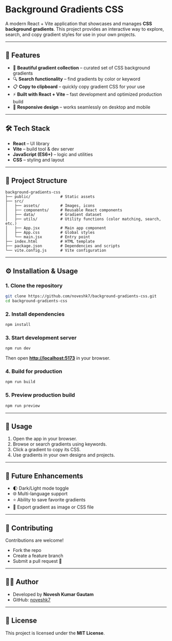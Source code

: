 # Background Gradients CSS

A modern React + Vite application that showcases and manages **CSS background gradients**. This project provides an interactive way to explore, search, and copy gradient styles for use in your own projects.

---

## 🚀 Features

* 🎨 **Beautiful gradient collection** – curated set of CSS background gradients
* 🔍 **Search functionality** – find gradients by color or keyword
* 📋 **Copy to clipboard** – quickly copy gradient CSS for your use
* ⚡ **Built with React + Vite** – fast development and optimized production build
* 📱 **Responsive design** – works seamlessly on desktop and mobile

---

## 🛠️ Tech Stack

* **React** – UI library
* **Vite** – build tool & dev server
* **JavaScript (ES6+)** – logic and utilities
* **CSS** – styling and layout

---

## 📂 Project Structure

```
background-gradients-css
├── public/             # Static assets
├── src/
│   ├── assets/         # Images, icons
│   ├── components/     # Reusable React components
│   ├── data/           # Gradient dataset
│   ├── utils/          # Utility functions (color matching, search, etc.)
│   ├── App.jsx         # Main app component
│   ├── App.css         # Global styles
│   └── main.jsx        # Entry point
├── index.html          # HTML template
├── package.json        # Dependencies and scripts
└── vite.config.js      # Vite configuration
```

---

## ⚙️ Installation & Usage

### 1. Clone the repository

```bash
git clone https://github.com/noveshk7/background-gradients-css.git
cd background-gradients-css
```

### 2. Install dependencies

```bash
npm install
```

### 3. Start development server

```bash
npm run dev
```

Then open **[http://localhost:5173](http://localhost:5173)** in your browser.

### 4. Build for production

```bash
npm run build
```

### 5. Preview production build

```bash
npm run preview
```

---

## 📖 Usage

1. Open the app in your browser.
2. Browse or search gradients using keywords.
3. Click a gradient to copy its CSS.
4. Use gradients in your own designs and projects.

---

## 🌟 Future Enhancements

* 🌓 Dark/Light mode toggle
* 🌐 Multi-language support
* ⭐ Ability to save favorite gradients
* 🎨 Export gradient as image or CSS file

---

## 🤝 Contributing

Contributions are welcome!

* Fork the repo
* Create a feature branch
* Submit a pull request 🚀

---

## 👨‍💻 Author

- Developed by **Novesh Kumar Gautam**
- GitHub: [noveshk7](https://github.com/noveshk7)

---

## 📄 License

This project is licensed under the **MIT License**.
